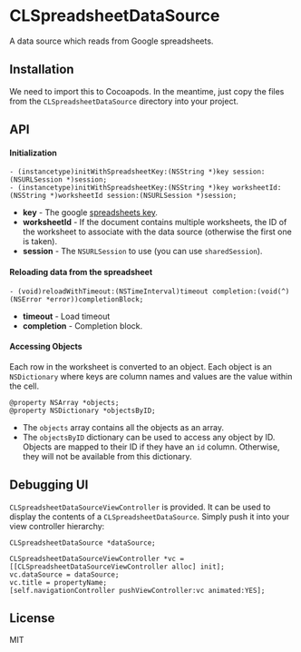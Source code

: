 # CLSpreadsheetDataSource

A data source which reads from Google spreadsheets.

## Installation

We need to import this to Cocoapods. In the meantime, just copy the files from the `CLSpreadsheetDataSource` directory into your project.

## API

#### Initialization

```objc
- (instancetype)initWithSpreadsheetKey:(NSString *)key session:(NSURLSession *)session;
- (instancetype)initWithSpreadsheetKey:(NSString *)key worksheetId:(NSString *)worksheetId session:(NSURLSession *)session;
```

 * __key__ - The google [spreadsheets key](http://www.coolheadtech.com/blog/use-data-from-other-google-spreadsheets).
 * __worksheetId__ - If the document contains multiple worksheets, the ID of the worksheet to associate with the data source (otherwise the first one is taken).
 * __session__ - The `NSURLSession` to use (you can use `sharedSession`).

 #### Reloading data from the spreadsheet

```objc
- (void)reloadWithTimeout:(NSTimeInterval)timeout completion:(void(^)(NSError *error))completionBlock;
```

 * __timeout__ - Load timeout
 * __completion__ - Completion block.

#### Accessing Objects

Each row in the worksheet is converted to an object. Each object is an
`NSDictionary` where keys are column names and values are the value within the cell.

```objc
@property NSArray *objects;
@property NSDictionary *objectsByID;
```

 * The `objects` array contains all the objects as an array.
 * The `objectsByID` dictionary can be used to access any object by ID. Objects are
   mapped to their ID if they have an `id` column. Otherwise, they will not be available
   from this dictionary.

## Debugging UI

`CLSpreadsheetDataSourceViewController` is provided. It can be used to display
the contents of a `CLSpreadsheetDataSource`. Simply push it into your view
controller hierarchy:

```objc
CLSpreadsheetDataSource *dataSource;

CLSpreadsheetDataSourceViewController *vc = [[CLSpreadsheetDataSourceViewController alloc] init];
vc.dataSource = dataSource;
vc.title = propertyName;
[self.navigationController pushViewController:vc animated:YES];
```

## License

MIT
